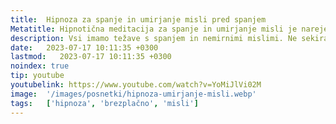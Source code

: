 ```yaml
---
title:  Hipnoza za spanje in umirjanje misli pred spanjem
Metatitle: Hipnotična meditacija za spanje in umirjanje misli je narejena tako, da se obrneš od znotraj navzven. Pozornost navzven pomaga umiriti občutek anksioznosti in tesnobe v telesu.
description: Vsi imamo težave s spanjem in nemirnimi mislimi. Ne sekiraj se, če ne moreš spati - to le povečuje stres. Hipnoza za spanje in umirjanje misli pred spanjem ti pomaga umiriti anksioznost in spodbuja sproščenost potrebno za spanje
date:   2023-07-17 10:11:35 +0300
lastmod:   2023-07-17 10:11:35 +0300
noindex: true
tip: youtube
youtubelink: https://www.youtube.com/watch?v=YoMiJlVi02M
image:  '/images/posnetki/hipnoza-umirjanje-misli.webp'
tags:   ['hipnoza', 'brezplačno', 'misli']
---
```

